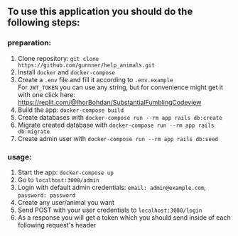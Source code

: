 ## To use this application you should do the following steps:
### preparation:

1. Clone repository: `git clone https://github.com/gunnner/help_animals.git`
2. Install `docker` and `docker-compose`
3. Create a `.env` file and fill it according to `.env.example`</br>For `JWT_TOKEN` you can use any string, but for convenience might get it with one click here: https://replit.com/@IhorBohdan/SubstantialFumblingCodeview
4. Build the app: `docker-compose build`
5. Create databases with `docker-compose run --rm app rails db:create`
6. Migrate created database with `docker-compose run --rm app rails db:migrate`
7. Create admin user with `docker-compose run --rm app rails db:seed`

### usage:

1. Start the app: `docker-compose up`
2. Go to `localhost:3000/admin`
3. Login with default admin credentials: `email: admin@example.com`, `password: password`
4. Create any user/animal you want
5. Send POST with your user credentials to `localhost:3000/login`
6. As a response you will get a token which you should send inside of each following request's header
